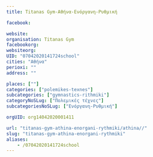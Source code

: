 ```yaml
---
title: Titanas Gym-Αθήνα-Ενόργανη-Ρυθμική

facebook:

website:
organisation: Titanas Gym
facebookorg:
websiteorg:
UID: "07042020141724school"
cities: "Αθήνα"
perioxi: ""
address: ""

places: [""]
categories: ["polemikes-texnes"]
subcategories: ["gymnastics-rithmiki"]
categoryNoSLug: ["Πολεμικές τέχνες"]
subcategoriesNoSLug: ["Ενόργανη-Ρυθμική"]

orgUID: org14042020001411

url: "titanas-gym-athina-enorgani-rythmiki/athina//"
slug: "titanas-gym-athina-enorgani-rythmiki"
aliases:
    - /07042020141724school
---
```






